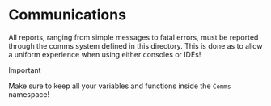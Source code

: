 # Communications

All reports, ranging from simple messages to fatal errors, must be reported through the comms system defined in this
directory.
This is done as to allow a uniform experience when using either consoles or IDEs!

> [!IMPORTANT]
> Make sure to keep all your variables and functions inside the `Comms` namespace!
